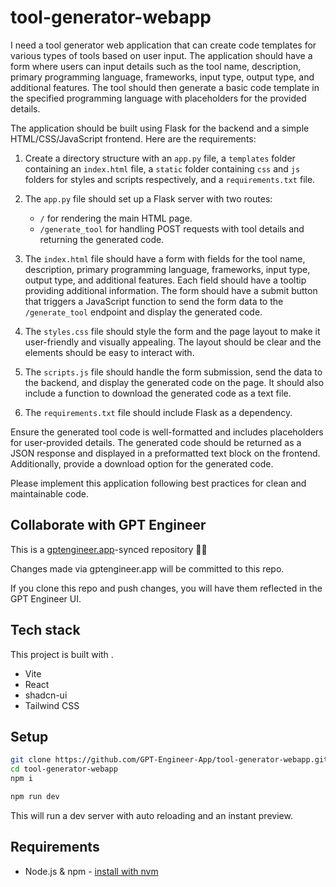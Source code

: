 # tool-generator-webapp

I need a tool generator web application that can create code templates for various types of tools based on user input. The application should have a form where users can input details such as the tool name, description, primary programming language, frameworks, input type, output type, and additional features. The tool should then generate a basic code template in the specified programming language with placeholders for the provided details.

The application should be built using Flask for the backend and a simple HTML/CSS/JavaScript frontend. Here are the requirements:

1. Create a directory structure with an `app.py` file, a `templates` folder containing an `index.html` file, a `static` folder containing `css` and `js` folders for styles and scripts respectively, and a `requirements.txt` file.

2. The `app.py` file should set up a Flask server with two routes:
   - `/` for rendering the main HTML page.
   - `/generate_tool` for handling POST requests with tool details and returning the generated code.

3. The `index.html` file should have a form with fields for the tool name, description, primary programming language, frameworks, input type, output type, and additional features. Each field should have a tooltip providing additional information. The form should have a submit button that triggers a JavaScript function to send the form data to the `/generate_tool` endpoint and display the generated code.

4. The `styles.css` file should style the form and the page layout to make it user-friendly and visually appealing. The layout should be clear and the elements should be easy to interact with.

5. The `scripts.js` file should handle the form submission, send the data to the backend, and display the generated code on the page. It should also include a function to download the generated code as a text file.

6. The `requirements.txt` file should include Flask as a dependency.

Ensure the generated tool code is well-formatted and includes placeholders for user-provided details. The generated code should be returned as a JSON response and displayed in a preformatted text block on the frontend. Additionally, provide a download option for the generated code.

Please implement this application following best practices for clean and maintainable code.


## Collaborate with GPT Engineer

This is a [gptengineer.app](https://gptengineer.app)-synced repository 🌟🤖

Changes made via gptengineer.app will be committed to this repo.

If you clone this repo and push changes, you will have them reflected in the GPT Engineer UI.

## Tech stack

This project is built with .

- Vite
- React
- shadcn-ui
- Tailwind CSS

## Setup

```sh
git clone https://github.com/GPT-Engineer-App/tool-generator-webapp.git
cd tool-generator-webapp
npm i
```

```sh
npm run dev
```

This will run a dev server with auto reloading and an instant preview.

## Requirements

- Node.js & npm - [install with nvm](https://github.com/nvm-sh/nvm#installing-and-updating)
